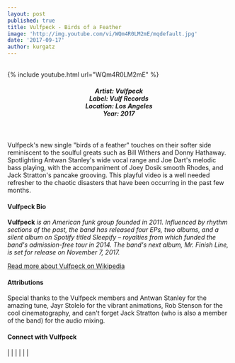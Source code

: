 ```yaml
---
layout: post
published: true
title: Vulfpeck - Birds of a Feather
image: 'http://img.youtube.com/vi/WQm4R0LM2mE/mqdefault.jpg'
date: '2017-09-17'
author: kurgatz
---
```

<br />
{% include youtube.html url="WQm4R0LM2mE" %} 
<br>
<h5 style="text-align: center;">
Artist: Vulfpeck <br>
Label: Vulf Records <br>
Location: Los Angeles <br>
Year: 2017
</h5>
<br>

Vulfpeck's new single "birds of a feather" touches on their softer side reminiscent to the soulful greats such as Bill Withers and Donny Hathaway. Spotlighting Antwan Stanley's wide vocal range and Joe Dart's melodic bass playing, with the accompaniment of Joey Dosik smooth Rhodes, and Jack Stratton's pancake grooving. This playful video  is a well needed refresher to the chaotic disasters  that have been occurring in the past few months. 

#### Vulfpeck Bio

**Vulfpeck** *is an American funk group founded in 2011. Influenced by rhythm sections of the past, the band has released four EPs, two albums, and a silent album on Spotify titled Sleepify – royalties from which funded the band's admission-free tour in 2014. The band's next album, Mr. Finish Line, is set for release on November 7, 2017.*

<a href="https://en.wikipedia.org/wiki/Vulfpeck" target="_blank">Read more about Vulfpeck on Wikipedia</a>

#### Attributions

Special thanks to the Vulfpeck members and Antwan Stanley for the amazing tune, Jayr Stolelo for the vibrant animations, Rob Stenson for the cool cinematography, and can't forget Jack Stratton (who is also a member of the band) for the audio mixing.

#### Connect with Vulfpeck

<a class="fa fa-globe" href="https://vulfpeck.com/" target="_blank"></a> | 
<a class="fa fa-bandcamp" href="https://vulfpeck.bandcamp.com/" target="_blank"></a> | 
<a class="fa fa-facebook" href="https://www.facebook.com/vulfpeck" target="_blank"></a> | 
<a class="fa fa-instagram" href="https://www.instagram.com/vulfpeck" target="_blank"></a> | 
<a class="fa fa-soundcloud" href="https://soundcloud.com/vulfpeck" target="_blank"></a> | 
<a class="fa fa-twitter" href="https://twitter.com/vulfpeck" target="_blank"></a> | 
<a class="fa fa-youtube" href="https://www.youtube.com/channel/UCtWuB1D_E3mcyYThA9iKggQ" target="_blank"></a>
